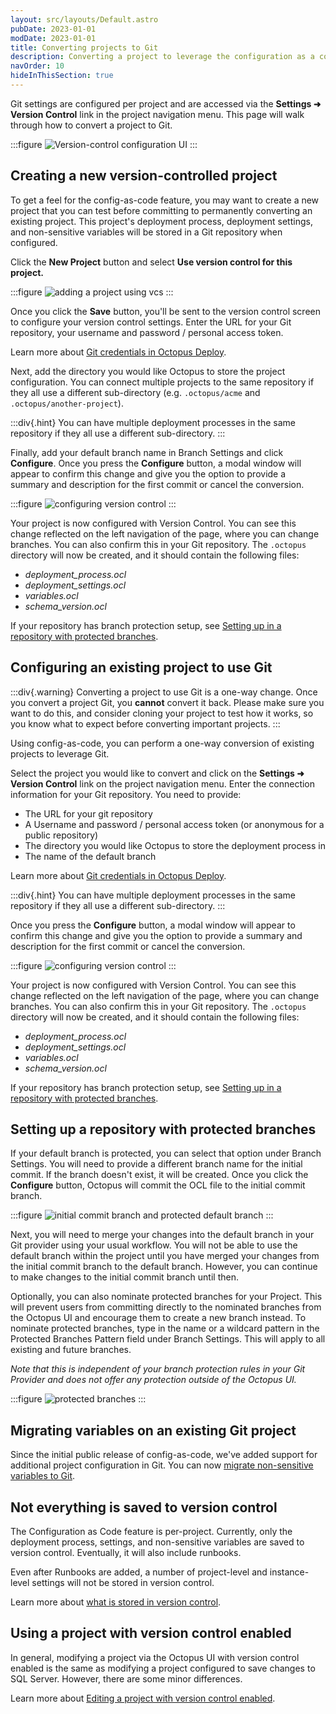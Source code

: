 ```yaml
---
layout: src/layouts/Default.astro
pubDate: 2023-01-01
modDate: 2023-01-01
title: Converting projects to Git
description: Converting a project to leverage the configuration as a code feature.
navOrder: 10
hideInThisSection: true
---
```


Git settings are configured per project and are accessed via the **Settings ➜ Version Control** link in the project navigation menu. This page will walk through how to convert a project to Git.

:::figure
![Version-control configuration UI](/docs/projects/version-control/converting/version-control-configuration.png)
:::

## Creating a new version-controlled project

To get a feel for the config-as-code feature, you may want to create a new project that you can test before committing to permanently converting an existing project. This project's deployment process, deployment settings, and non-sensitive variables will be stored in a Git repository when configured.

Click the **New Project** button and select **Use version control for this project.**

:::figure
![adding a project using vcs](/docs/projects/version-control/converting/add-project-vcs.png)
:::

Once you click the **Save** button, you'll be sent to the version control screen to configure your version control settings. Enter the URL for your Git repository, your username and password / personal access token. 

Learn more about [Git credentials in Octopus Deploy](/docs/projects/version-control/config-as-code-reference).

Next, add the directory you would like Octopus to store the project configuration. You can connect multiple projects to the same repository if they all use a different sub-directory (e.g. `.octopus/acme` and `.octopus/another-project`).

:::div{.hint}
You can have multiple deployment processes in the same repository if they all use a different sub-directory.
:::

Finally, add your default branch name in Branch Settings and click **Configure**. Once you press the **Configure** button, a modal window will appear to confirm this change and give you the option to provide a summary and description for the first commit or cancel the conversion.

:::figure
![configuring version control](/docs/projects/version-control/converting/configure-version-control.png)
:::

Your project is now configured with Version Control. You can see this change reflected on the left navigation of the page, where you can change branches. You can also confirm this in your Git repository. The `.octopus` directory will now be created, and it should contain the following files:

- _deployment_process.ocl_
- _deployment_settings.ocl_
- _variables.ocl_
- _schema_version.ocl_

If your repository has branch protection setup, see [Setting up in a repository with protected branches](/docs/projects/version-control/converting/#setting-up-in-a-repository-with-protected-branches).


## Configuring an existing project to use Git

:::div{.warning}
Converting a project to use Git is a one-way change. Once you convert a project Git, you **cannot** convert it back. Please make sure you want to do this, and consider cloning your project to test how it works, so you know what to expect before converting important projects.
:::

Using config-as-code, you can perform a one-way conversion of existing projects to leverage Git.

Select the project you would like to convert and click on the **Settings ➜ Version Control** link on the project navigation menu.
Enter the connection information for your Git repository. You need to provide: 
- The URL for your git repository
- A Username and password / personal access token (or anonymous for a public repository)
- The directory you would like Octopus to store the deployment process in
- The name of the default branch

Learn more about [Git credentials in Octopus Deploy](/docs/projects/version-control/config-as-code-reference).

:::div{.hint}
You can have multiple deployment processes in the same repository if they all use a different sub-directory.
:::

Once you press the **Configure** button, a modal window will appear to confirm this change and give you the option to provide a summary and description for the first commit or cancel the conversion.

:::figure
![configuring version control](/docs/projects/version-control/converting/configure-version-control.png)
:::

Your project is now configured with Version Control. You can see this change reflected on the left navigation of the page, where you can change branches. You can also confirm this in your Git repository. The `.octopus` directory will now be created, and it should contain the following files:

- _deployment_process.ocl_
- _deployment_settings.ocl_
- _variables.ocl_
- _schema_version.ocl_

If your repository has branch protection setup, see [Setting up in a repository with protected branches](/docs/projects/version-control/converting/#setting-up-in-a-repository-with-protected-branches).

## Setting up a repository with protected branches

If your default branch is protected, you can select that option under Branch Settings. You will need to provide a different branch name for the initial commit. If the branch doesn't exist, it will be created. Once you click the **Configure** button, Octopus will commit the OCL file to the initial commit branch. 

:::figure
![initial commit branch and protected default branch](/docs/projects/version-control/converting/configure-initial-commit-branch.png)
:::

Next, you will need to merge your changes into the default branch in your Git provider using your usual workflow. You will not be able to use the default branch within the project until you have merged your changes from the initial commit branch to the default branch. However, you can continue to make changes to the initial commit branch until then.

Optionally, you can also nominate protected branches for your Project. This will prevent users from committing directly to the nominated branches from the Octopus UI and encourage them to create a new branch instead. To nominate protected branches, type in the name or a wildcard pattern in the Protected Branches Pattern field under Branch Settings. This will apply to all existing and future branches.

*Note that this is independent of your branch protection rules in your Git Provider and does not offer any protection outside of the Octopus UI.*

:::figure
![protected branches](/docs/projects/version-control/converting/configure-protected-branches.png)
:::


## Migrating variables on an existing Git project

Since the initial public release of config-as-code, we've added support for additional project configuration in Git. You can now [migrate non-sensitive variables to Git](/docs/projects/version-control/converting/migrating-variables).

## Not everything is saved to version control

The Configuration as Code feature is per-project. Currently, only the deployment process, settings, and non-sensitive variables are saved to version control. Eventually, it will also include runbooks. 

Even after Runbooks are added, a number of project-level and instance-level settings will not be stored in version control.

Learn more about [what is stored in version control](/docs/projects/version-control/config-as-code-reference).

## Using a project with version control enabled

In general, modifying a project via the Octopus UI with version control enabled is the same as modifying a project configured to save changes to SQL Server. However, there are some minor differences.

Learn more about [Editing a project with version control enabled](/docs/projects/version-control/editing-a-project-with-version-control-enabled).
